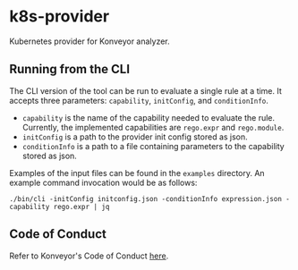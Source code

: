 # k8s-provider
Kubernetes provider for Konveyor analyzer.

## Running from the CLI

The CLI version of the tool can be run to evaluate a single rule at a time. It accepts three parameters: `capability`, `initConfig`, and `conditionInfo`.

* `capability` is the name of the capability needed to evaluate the rule. Currently, the implemented capabilities are `rego.expr` and `rego.module`.
* `initConfig` is a path to the provider init config stored as json.
* `conditionInfo` is a path to a file containing parameters to the capability stored as json.

Examples of the input files can be found in the `examples` directory. An example command invocation would be as follows:

```shell
./bin/cli -initConfig initconfig.json -conditionInfo expression.json -capability rego.expr | jq
```

## Code of Conduct
Refer to Konveyor's Code of Conduct [here](https://github.com/konveyor/community/blob/main/CODE_OF_CONDUCT.md).
